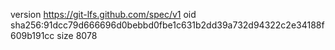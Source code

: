 version https://git-lfs.github.com/spec/v1
oid sha256:91dcc79d666696d0bebbd0fbe1c631b2dd39a732d94322c2e34188f609b191cc
size 8078
